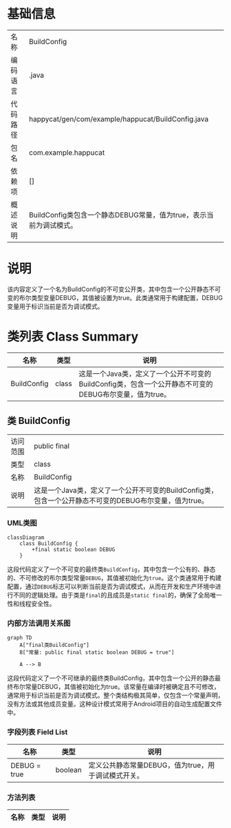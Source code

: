 # 基础信息

|      |      |
|------|------|
| 名称 | BuildConfig |
| 编码语言 | .java |
| 代码路径 | happycat/gen/com/example/happucat/BuildConfig.java |
| 包名 | com.example.happucat |
| 依赖项 | [] |
| 概述说明 | BuildConfig类包含一个静态DEBUG常量，值为true，表示当前为调试模式。 |

# 说明

该内容定义了一个名为BuildConfig的不可变公开类，其中包含一个公开静态不可变的布尔类型变量DEBUG，其值被设置为true。此类通常用于构建配置，DEBUG变量用于标识当前是否为调试模式。

# 类列表 Class Summary

| 名称   | 类型  | 说明 |
|-------|------|-------------|
| BuildConfig | class | 这是一个Java类，定义了一个公开不可变的BuildConfig类，包含一个公开静态不可变的DEBUG布尔变量，值为true。 |



## 类 BuildConfig

|      |      |
|------|------|
| 访问范围 | public final |
| 类型 | class |
| 名称 | BuildConfig |
| 说明 | 这是一个Java类，定义了一个公开不可变的BuildConfig类，包含一个公开静态不可变的DEBUG布尔变量，值为true。 |


### UML类图

```mermaid
classDiagram
    class BuildConfig {
        +final static boolean DEBUG
    }
```

这段代码定义了一个不可变的最终类`BuildConfig`，其中包含一个公有的、静态的、不可修改的布尔类型常量`DEBUG`，其值被初始化为`true`。这个类通常用于构建配置，通过`DEBUG`标志可以判断当前是否为调试模式，从而在开发和生产环境中进行不同的逻辑处理。由于类是`final`的且成员是`static final`的，确保了全局唯一性和线程安全性。


### 内部方法调用关系图

```mermaid
graph TD
    A["final类BuildConfig"]
    B["常量: public final static boolean DEBUG = true"]

    A --> B
```

这段代码定义了一个不可继承的最终类BuildConfig，其中包含一个公开的静态最终布尔常量DEBUG，其值被初始化为true。该常量在编译时被确定且不可修改，通常用于标识当前是否为调试模式。整个类结构极其简单，仅包含一个常量声明，没有方法或其他成员变量。这种设计模式常用于Android项目的自动生成配置文件中。

### 字段列表 Field List

| 名称  | 类型  | 说明 |
|-------|-------|------|
| DEBUG = true | boolean | 定义公共静态常量DEBUG，值为true，用于调试模式开关。 |

### 方法列表

| 名称  | 类型  | 说明 |
|-------|-------|------|




